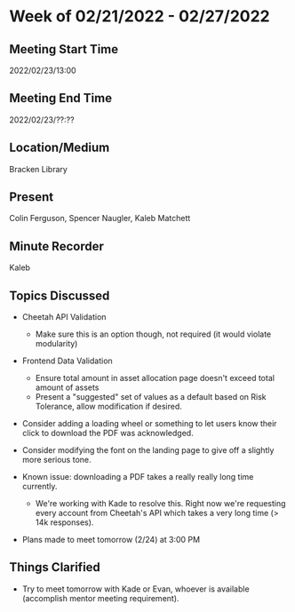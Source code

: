 # Week of 02/21/2022 - 02/27/2022

## Meeting Start Time

2022/02/23/13:00

## Meeting End Time

2022/02/23/??:??

## Location/Medium

Bracken Library

## Present

Colin Ferguson, Spencer Naugler, Kaleb Matchett

## Minute Recorder

Kaleb

## Topics Discussed

- Cheetah API Validation
  - Make sure this is an option though, not required (it would violate modularity)

- Frontend Data Validation
  - Ensure total amount in asset allocation page doesn't exceed total amount of assets
  - Present a "suggested" set of values as a default based on Risk Tolerance, allow modification if desired.

- Consider adding a loading wheel or something to let users know their click to download the PDF was acknowledged.

- Consider modifying the font on the landing page to give off a slightly more serious tone.

- Known issue: downloading a PDF takes a really really long time currently.
  - We're working with Kade to resolve this. Right now we're requesting every account from Cheetah's API which takes a very long time (> 14k responses).

- Plans made to meet tomorrow (2/24) at 3:00 PM

## Things Clarified

- Try to meet tomorrow with Kade or Evan, whoever is available (accomplish mentor meeting requirement).
